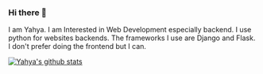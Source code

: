 ### Hi there 👋

I am Yahya. I am Interested in Web Development especially backend. I use python for websites backends. The frameworks I use are Django and Flask. I don't prefer doing the frontend but I can.

[![Yahya's github stats](https://github-readme-stats.vercel.app/api?username=YahyaFazlani)](https://github.com/YahyaFazlani/github-readme-stats)
